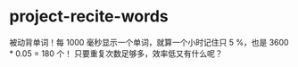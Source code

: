 # project-recite-words
被动背单词！每 1000 毫秒显示一个单词，就算一个小时记住只 5 %，也是 3600 * 0.05 = 180 个！ 只要重复次数足够多，效率低又有什么呢？
